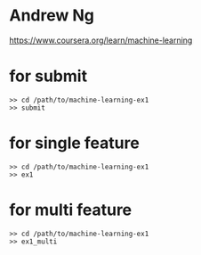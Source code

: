 # Andrew Ng
https://www.coursera.org/learn/machine-learning

# for submit
```
>> cd /path/to/machine-learning-ex1
>> submit
```

# for single feature
```
>> cd /path/to/machine-learning-ex1
>> ex1
```

# for multi feature
```
>> cd /path/to/machine-learning-ex1
>> ex1_multi
```
